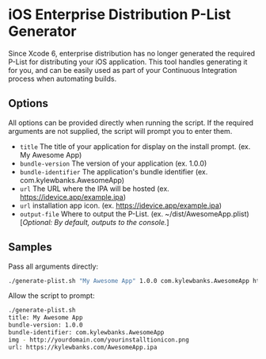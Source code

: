 # iOS Enterprise Distribution P-List Generator

Since Xcode 6, enterprise distribution has no longer generated the required P-List for distributing your iOS application. This tool handles generating it for you, and can be easily used as part of your Continuous Integration process when automating builds.

## Options

All options can be provided directly when running the script. If the required arguments are not supplied, the script will prompt you to enter them.

- `title` The title of your application for display on the install prompt. (ex. My Awesome App)
- `bundle-version` The version of your application (ex. 1.0.0)
- `bundle-identifier` The application's bundle identifier (ex. com.kylewbanks.AwesomeApp) 
- `url` The URL where the IPA will be hosted (ex. https://idevice.app/example.ipa)
- `url` installation app icon. (ex. https://idevice.app/example.ipa)
- `output-file` Where to output the P-List. (ex. ~/dist/AwesomeApp.plist) [*Optional: By default, outputs to the console.*]

## Samples

Pass all arguments directly:

```bash
./generate-plist.sh "My Awesome App" 1.0.0 com.kylewbanks.AwesomeApp https://kylewbanks.com/AwesomeApp.ipa ~/dist/AwesomeApp.plist
```

Allow the script to prompt:

```bash
./generate-plist.sh 
title: My Awesome App
bundle-version: 1.0.0
bundle-identifier: com.kylewbanks.AwesomeApp
img - http://yourdomain.com/yourinstalltionicon.png
url: https://kylewbanks.com/AwesomeApp.ipa
```

